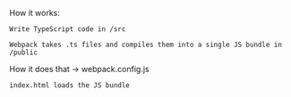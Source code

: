How it works:

`Write TypeScript code in /src`

`Webpack takes .ts files and compiles them into a single JS bundle in /public`

How it does that -> webpack.config.js

`index.html loads the JS bundle`